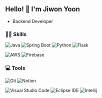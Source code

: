 <!--
**ddioni/ddioni** is a ✨ _special_ ✨ repository because its `README.md` (this file) appears on your GitHub profile.

Here are some ideas to get you started:

- 🔭 I’m currently working on ...
- 🌱 I’m currently learning ...
- 👯 I’m looking to collaborate on ...
- 🤔 I’m looking for help with ...
- 💬 Ask me about ...
- 📫 How to reach me: ...
- 😄 Pronouns: ...
- ⚡ Fun fact: ...
-->

## Hello! 👋 I'm Jiwon Yoon
- Backend Developer
  
### ✍🏻 Skills
![Java](https://img.shields.io/badge/java-007396.svg?&style=for-the-badge&logo=openjdk&logoColor=white)
![Spring Boot](https://img.shields.io/badge/spring%20boot-6DB33F.svg?&style=for-the-badge&logo=springboot&logoColor=white)
![Python](https://img.shields.io/badge/Python-3776AB.svg?&style=for-the-badge&logo=Python&logoColor=white)
![Flask](https://img.shields.io/badge/Flask-000000.svg?&style=for-the-badge&logo=Flask&logoColor=white)
  
![AWS](https://img.shields.io/badge/amazon%20aws-232F3E.svg?&style=for-the-badge&logo=amazonwebservices&logoColor=white)
![Firebase](https://img.shields.io/badge/firebase-DD2C00.svg?&style=for-the-badge&logo=firebase&logoColor=white)
  
### 💻 Tools

![Git](https://img.shields.io/badge/Git-F05032.svg?&style=for-the-badge&logo=Git&logoColor=white)
![Notion](https://img.shields.io/badge/Notion-000000.svg?&style=for-the-badge&logo=Notion&logoColor=white)
  
![Visual Studio Code](https://img.shields.io/badge/VSCode-2C2C32.svg?style=for-the-badge&logo=visualstudiocode&logoColor=22ABF3)
![Eclipse IDE](https://img.shields.io/badge/eclipse%20ide-2C2255.svg?&style=for-the-badge&logo=eclipseide&logoColor=white)
![Intellij](https://img.shields.io/badge/intellij%20idea-000000.svg?&style=for-the-badge&logo=intellijidea&logoColor=white)
